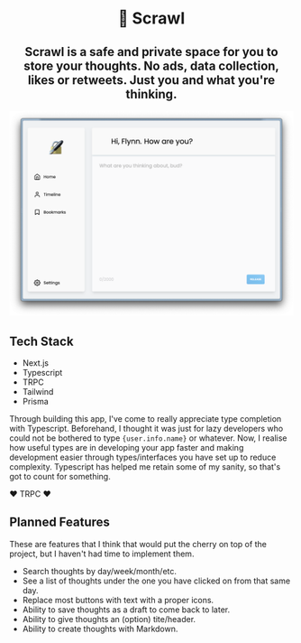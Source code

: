   <h1 align="center">
    🔏 Scrawl
  </h1>

  <h2 align="center">
  Scrawl is a safe and private space for you to store your thoughts. No ads, data collection, likes or retweets. Just you and what you're thinking.
  </h2>

![](./examples/screenshot1.png)

## Tech Stack

- Next.js
- Typescript
- TRPC
- Tailwind
- Prisma

Through building this app, I've come to really appreciate type completion with Typescript. Beforehand, I thought it was just for lazy developers who could not be bothered to type `{user.info.name}` or whatever. Now, I realise how useful types are in developing your app faster and making development easier through types/interfaces you have set up to reduce complexity. Typescript has helped me retain some of my sanity, so that's got to count for something.

❤️ TRPC ❤️

## Planned Features

These are features that I think that would put the cherry on top of the project, but I haven't had time to implement them.

- Search thoughts by day/week/month/etc.
- See a list of thoughts under the one you have clicked on from that same day.
- Replace most buttons with text with a proper icons.
- Ability to save thoughts as a draft to come back to later.
- Ability to give thoughts an (option) tite/header.
- Ability to create thoughts with Markdown.
